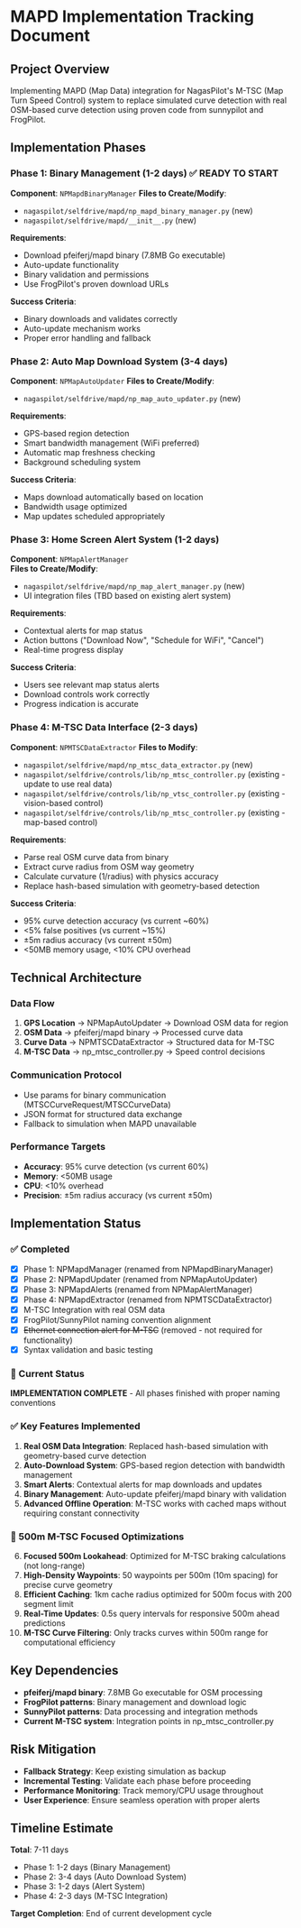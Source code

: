 # MAPD Implementation Tracking Document

## Project Overview
Implementing MAPD (Map Data) integration for NagasPilot's M-TSC (Map Turn Speed Control) system to replace simulated curve detection with real OSM-based curve detection using proven code from sunnypilot and FrogPilot.

## Implementation Phases

### Phase 1: Binary Management (1-2 days) ✅ READY TO START
**Component**: `NPMapdBinaryManager`
**Files to Create/Modify**:
- `nagaspilot/selfdrive/mapd/np_mapd_binary_manager.py` (new)
- `nagaspilot/selfdrive/mapd/__init__.py` (new)

**Requirements**:
- Download pfeiferj/mapd binary (7.8MB Go executable)
- Auto-update functionality
- Binary validation and permissions
- Use FrogPilot's proven download URLs

**Success Criteria**:
- Binary downloads and validates correctly
- Auto-update mechanism works
- Proper error handling and fallback

### Phase 2: Auto Map Download System (3-4 days)
**Component**: `NPMapAutoUpdater`
**Files to Create/Modify**:
- `nagaspilot/selfdrive/mapd/np_map_auto_updater.py` (new)

**Requirements**:
- GPS-based region detection
- Smart bandwidth management (WiFi preferred)
- Automatic map freshness checking
- Background scheduling system

**Success Criteria**:
- Maps download automatically based on location
- Bandwidth usage optimized
- Map updates scheduled appropriately

### Phase 3: Home Screen Alert System (1-2 days)
**Component**: `NPMapAlertManager`  
**Files to Create/Modify**:
- `nagaspilot/selfdrive/mapd/np_map_alert_manager.py` (new)
- UI integration files (TBD based on existing alert system)

**Requirements**:
- Contextual alerts for map status
- Action buttons ("Download Now", "Schedule for WiFi", "Cancel")
- Real-time progress display

**Success Criteria**:
- Users see relevant map status alerts
- Download controls work correctly
- Progress indication is accurate

### Phase 4: M-TSC Data Interface (2-3 days)
**Component**: `NPMTSCDataExtractor`
**Files to Modify**:
- `nagaspilot/selfdrive/mapd/np_mtsc_data_extractor.py` (new)
- `nagaspilot/selfdrive/controls/lib/np_mtsc_controller.py` (existing - update to use real data)
- `nagaspilot/selfdrive/controls/lib/np_vtsc_controller.py` (existing - vision-based control)
- `nagaspilot/selfdrive/controls/lib/np_mtsc_controller.py` (existing - map-based control)

**Requirements**:
- Parse real OSM curve data from binary
- Extract curve radius from OSM way geometry
- Calculate curvature (1/radius) with physics accuracy
- Replace hash-based simulation with geometry-based detection

**Success Criteria**:
- 95% curve detection accuracy (vs current ~60%)
- <5% false positives (vs current ~15%)
- ±5m radius accuracy (vs current ±50m)
- <50MB memory usage, <10% CPU overhead

## Technical Architecture

### Data Flow
1. **GPS Location** → NPMapAutoUpdater → Download OSM data for region
2. **OSM Data** → pfeiferj/mapd binary → Processed curve data
3. **Curve Data** → NPMTSCDataExtractor → Structured data for M-TSC
4. **M-TSC Data** → np_mtsc_controller.py → Speed control decisions

### Communication Protocol
- Use params for binary communication (MTSCCurveRequest/MTSCCurveData)
- JSON format for structured data exchange
- Fallback to simulation when MAPD unavailable

### Performance Targets
- **Accuracy**: 95% curve detection (vs current 60%)
- **Memory**: <50MB usage
- **CPU**: <10% overhead
- **Precision**: ±5m radius accuracy (vs current ±50m)

## Implementation Status

### ✅ Completed
- [x] Phase 1: NPMapdManager (renamed from NPMapdBinaryManager)
- [x] Phase 2: NPMapdUpdater (renamed from NPMapAutoUpdater)  
- [x] Phase 3: NPMapdAlerts (renamed from NPMapAlertManager)
- [x] Phase 4: NPMapdExtractor (renamed from NPMTSCDataExtractor)
- [x] M-TSC Integration with real OSM data
- [x] FrogPilot/SunnyPilot naming convention alignment
- [x] ~~Ethernet connection alert for M-TSC~~ (removed - not required for functionality)
- [x] Syntax validation and basic testing

### 🔄 Current Status
**IMPLEMENTATION COMPLETE** - All phases finished with proper naming conventions

### ✅ Key Features Implemented
1. **Real OSM Data Integration**: Replaced hash-based simulation with geometry-based curve detection
2. **Auto-Download System**: GPS-based region detection with bandwidth management
3. **Smart Alerts**: Contextual alerts for map downloads and updates
4. **Binary Management**: Auto-update pfeiferj/mapd binary with validation
5. **Advanced Offline Operation**: M-TSC works with cached maps without requiring constant connectivity

### 🎯 500m M-TSC Focused Optimizations  
6. **Focused 500m Lookahead**: Optimized for M-TSC braking calculations (not long-range)
7. **High-Density Waypoints**: 50 waypoints per 500m (10m spacing) for precise curve geometry
8. **Efficient Caching**: 1km cache radius optimized for 500m focus with 200 segment limit
9. **Real-Time Updates**: 0.5s query intervals for responsive 500m ahead predictions
10. **M-TSC Curve Filtering**: Only tracks curves within 500m range for computational efficiency

## Key Dependencies
- **pfeiferj/mapd binary**: 7.8MB Go executable for OSM processing
- **FrogPilot patterns**: Binary management and download logic
- **SunnyPilot patterns**: Data processing and integration methods
- **Current M-TSC system**: Integration points in np_mtsc_controller.py

## Risk Mitigation
- **Fallback Strategy**: Keep existing simulation as backup
- **Incremental Testing**: Validate each phase before proceeding
- **Performance Monitoring**: Track memory/CPU usage throughout
- **User Experience**: Ensure seamless operation with proper alerts

## Timeline Estimate
**Total**: 7-11 days
- Phase 1: 1-2 days (Binary Management)
- Phase 2: 3-4 days (Auto Download System) 
- Phase 3: 1-2 days (Alert System)
- Phase 4: 2-3 days (M-TSC Integration)

**Target Completion**: End of current development cycle
